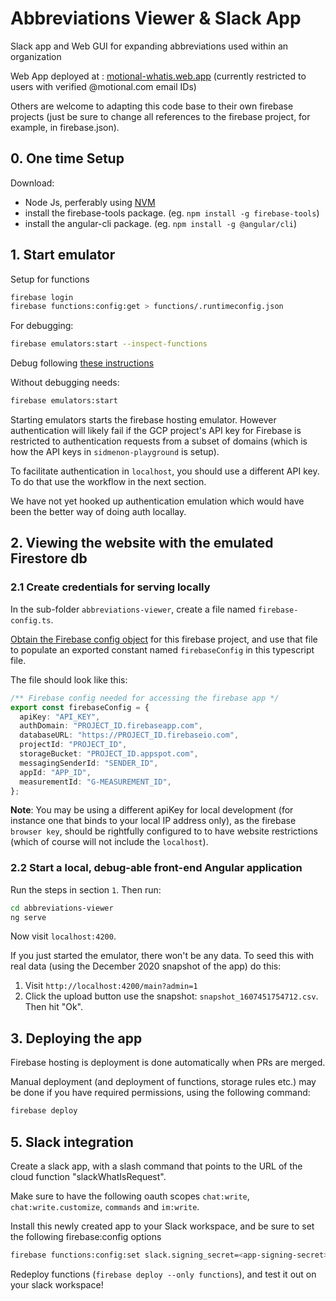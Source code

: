 # Abbreviations Viewer & Slack App
Slack app and Web GUI for expanding abbreviations used within an organization

Web App deployed at : [motional-whatis.web.app](https://motional-whatis.web.app) (currently restricted to users with verified @motional.com email IDs) 


Others are welcome to adapting this code base to their own firebase projects (just be sure to change all references to the firebase project, for example, in firebase.json).

## 0. One time Setup

Download:
- Node Js, perferably using [NVM](https://github.com/nvm-sh/nvm#installing-and-updating)
- install the firebase-tools package. (eg. `npm install -g firebase-tools`)
- install the angular-cli package. (eg. `npm install -g @angular/cli`)

## 1. Start emulator

Setup for functions

```sh
firebase login
firebase functions:config:get > functions/.runtimeconfig.json
```

For debugging:

```sh
firebase emulators:start --inspect-functions
```

Debug following [these instructions](https://nodejs.org/en/docs/guides/debugging-getting-started/)

Without debugging needs:

```sh
firebase emulators:start
```

Starting emulators starts the firebase hosting emulator. However authentication will likely fail if the GCP project's API key for Firebase is restricted to authentication requests from a subset of domains (which is how the API keys in `sidmenon-playground` is setup).

To facilitate authentication in `localhost`, you should use a different API key. To do that use the workflow in the next section.

We have not yet hooked up authentication emulation which would have been the better way of doing auth locallay.

## 2. Viewing the website with the emulated Firestore db

### 2.1 Create credentials for serving locally


In the sub-folder `abbreviations-viewer`, create a file named `firebase-config.ts`.

[Obtain the Firebase config object](https://support.google.com/firebase/answer/7015592) for this firebase project, and use that file to populate an exported constant named `firebaseConfig` in this typescript file.

The file should look like this:

```ts
/** Firebase config needed for accessing the firebase app */
export const firebaseConfig = {
  apiKey: "API_KEY",
  authDomain: "PROJECT_ID.firebaseapp.com",
  databaseURL: "https://PROJECT_ID.firebaseio.com",
  projectId: "PROJECT_ID",
  storageBucket: "PROJECT_ID.appspot.com",
  messagingSenderId: "SENDER_ID",
  appId: "APP_ID",
  measurementId: "G-MEASUREMENT_ID",
};
```

**Note**: You may be using a different apiKey for local development (for instance one that binds to your local IP address only), as the firebase `browser key`, should be rightfully configured to to have website restrictions (which of course will not include the `localhost`).

### 2.2 Start a local, debug-able front-end Angular application

Run the steps in section `1`. Then run:

```sh
cd abbreviations-viewer
ng serve
```

Now visit `localhost:4200`.


If you just started the emulator, there won't be any data. To seed this with real data (using the December 2020 snapshot of the app) do this:

1. Visit `http://localhost:4200/main?admin=1`
1. Click the upload button use the snapshot: `snapshot_1607451754712.csv`. Then hit "Ok".

## 3. Deploying the app

Firebase hosting is deployment is done automatically when PRs are merged.

Manual deployment (and deployment of functions, storage rules etc.) may be done if you have required permissions, using the following command:

```sh
firebase deploy
```

## 5. Slack integration

Create a slack app, with a slash command that points to the URL of the cloud function "slackWhatIsRequest".

Make sure to have the following oauth scopes `chat:write`, `chat:write.customize`, `commands` and `im:write`.

Install this newly created app to your Slack workspace, and be sure to set the following firebase:config options

```sh
firebase functions:config:set slack.signing_secret=<app-signing-secret> slack.app_id=<your_app_id> slack.bot_token=<bot-oauth-token>
```

Redeploy functions (`firebase deploy --only functions`), and test it out on your slack workspace!
